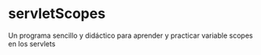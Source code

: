 servletScopes
=============

Un programa sencillo y didáctico para aprender y practicar variable scopes en los servlets
